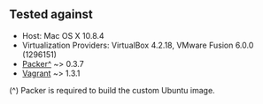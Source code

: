 ## Tested against

* Host: Mac OS X 10.8.4
* Virtualization Providers: VirtualBox 4.2.18, VMware Fusion 6.0.0 (1296151)
* [Packer^](http://www.packer.io/downloads.html) ~> 0.3.7
* [Vagrant](http://downloads.vagrantup.com/) ~> 1.3.1

(^) Packer is required to build the custom Ubuntu image.

